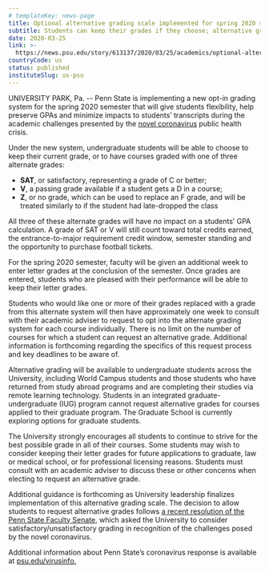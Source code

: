 ```yaml
---
# templateKey: news-page
title: Optional alternative grading scale implemented for spring 2020 semester
subtitle: Students can keep their grades if they choose; alternative grades include Satisfactory, V and Z, and will not impact a student’s GPA
date: 2020-03-25
link: >-
  https://news.psu.edu/story/613137/2020/03/25/academics/optional-alternative-grading-scale-implemented-spring-2020
countryCode: us
status: published
instituteSlug: us-psu
---
```

<div class="field field-name-body field-type-text-with-summary field-label-hidden">

<div class="field-items">

<div class="field-item even" property="content:encoded">
 
UNIVERSITY PARK, Pa. -- Penn State is implementing a new opt-in grading system for the spring 2020 semester that will give students flexibility, help preserve GPAs and minimize impacts to students’ transcripts during the academic challenges presented by the [novel coronavirus](https://sites.psu.edu/virusinfo/) public health crisis.

Under the new system, undergraduate students will be able to choose to keep their current grade, or to have courses graded with one of three alternate grades:

*   **SAT**, or satisfactory, representing a grade of C or better;
*   **V**, a passing grade available if a student gets a D in a course;
*   **Z**, or no grade, which can be used to replace an F grade, and will be treated similarly to if the student had late-dropped the class

All three of these alternate grades will have _no_ impact on a students’ GPA calculation. A grade of SAT or V will still count toward total credits earned, the entrance-to-major requirement credit window, semester standing and the opportunity to purchase football tickets.

For the spring 2020 semester, faculty will be given an additional week to enter letter grades at the conclusion of the semester. Once grades are entered, students who are pleased with their performance will be able to keep their letter grades.

Students who would like one or more of their grades replaced with a grade from this alternate system will then have approximately one week to consult with their academic adviser to request to opt into the alternate grading system for each course individually. There is no limit on the number of courses for which a student can request an alternative grade. Additional information is forthcoming regarding the specifics of this request process and key deadlines to be aware of.

Alternative grading will be available to undergraduate students across the University, including World Campus students and those students who have returned from study abroad programs and are completing their studies via remote learning technology. Students in an integrated graduate-undergraduate (IUG) program cannot request alternative grades for courses applied to their graduate program. The Graduate School is currently exploring options for graduate students.

The University strongly encourages all students to continue to strive for the best possible grade in all of their courses. Some students may wish to consider keeping their letter grades for future applications to graduate, law or medical school, or for professional licensing reasons. Students must consult with an academic adviser to discuss these or other concerns when electing to request an alternative grade.

Additional guidance is forthcoming as University leadership finalizes implementation of this alternative grading scale. The decision to allow students to request alternative grades follows [a recent resolution of the Penn State Faculty Senate](https://news.psu.edu/story/612111/2020/03/17/administration/senate-explores-satisfactoryunsatisfactory-grading-spring), which asked the University to consider satisfactory/unsatisfactory grading in recognition of the challenges posed by the novel coronavirus.

Additional information about Penn State’s coronavirus response is available at [psu.edu/virusinfo.](https://sites.psu.edu/virusinfo/)

</div>

</div>

</div>
